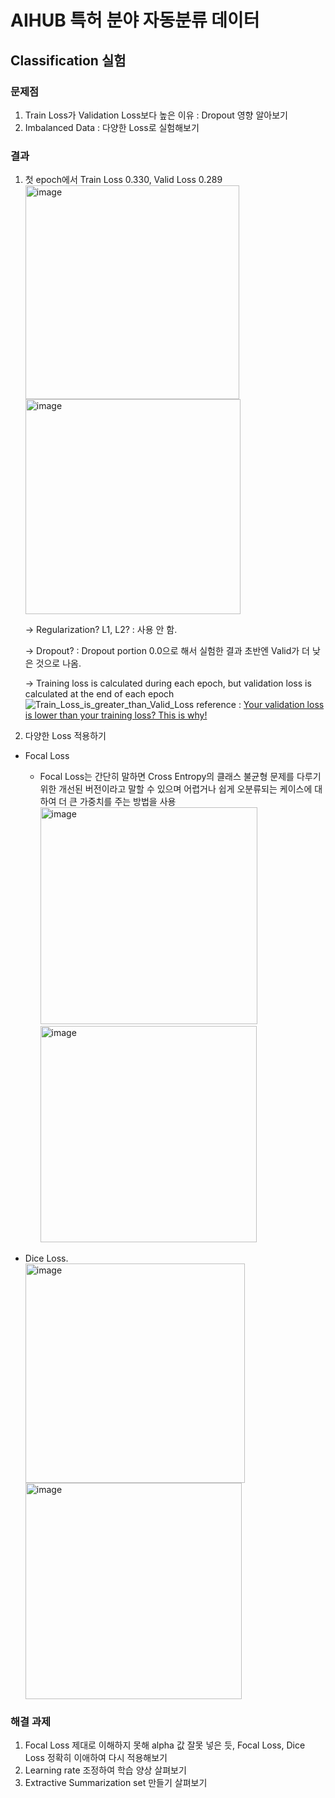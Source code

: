 # AIHUB 특허 분야 자동분류 데이터
## Classification 실험
### 문제점
1. Train Loss가 Validation Loss보다 높은 이유 : Dropout 영향 알아보기
2. Imbalanced Data : 다양한 Loss로 실험해보기

### 결과
1. 첫 epoch에서 Train Loss 0.330, Valid Loss 0.289   
    <img width="342" alt="image" src="https://user-images.githubusercontent.com/32005272/219945375-69899606-1dbb-4cc3-a697-f0e96fd7c9d1.png"><img width="344" alt="image" src="https://user-images.githubusercontent.com/32005272/219945397-d3f478b0-1257-4fe2-886f-224328249ccd.png"> 
    
    -> Regularization? L1, L2? : 사용 안 함. 
    
    -> Dropout? : Dropout portion 0.0으로 해서 실험한 결과 초반엔 Valid가 더 낮은 것으로 나옴. 
    
    -> Training loss is calculated during each epoch, but validation loss is calculated at the end of each epoch  
        ![Train_Loss_is_greater_than_Valid_Loss](https://miro.medium.com/v2/resize:fit:1400/format:webp/1*3WYM__8yle3RLXyJ8SuEiA.png)
        reference : [Your validation loss is lower than your training loss? This is why!
](https://towardsdatascience.com/what-your-validation-loss-is-lower-than-your-training-loss-this-is-why-5e92e0b1747e)

2. 다양한 Loss 적용하기
  - Focal Loss    
      - Focal Loss는 간단히 말하면 Cross Entropy의 클래스 불균형 문제를 다루기 위한 개선된 버전이라고 말할 수 있으며 어렵거나 쉽게 오분류되는 케이스에 대하여 더 큰 가중치를 주는 방법을 사용    
     <img width="347" alt="image" src="https://user-images.githubusercontent.com/32005272/219945807-1467fed8-5cfb-44c4-827f-3eedd1baf486.png"><img width="346" alt="image" src="https://user-images.githubusercontent.com/32005272/219945832-80daf415-dbe2-4524-aa29-938572198da3.png">


  - Dice Loss.   
      <img width="351" alt="image" src="https://user-images.githubusercontent.com/32005272/219946347-0b62b1dd-b2d9-4b7c-bbef-c289e9b1dd31.png"><img width="346" alt="image" src="https://user-images.githubusercontent.com/32005272/219946358-b78eedb0-cc2a-4471-b05c-68d22d70f9e9.png">

### 해결 과제
1. Focal Loss 제대로 이해하지 못해 alpha 값 잘못 넣은 듯, Focal Loss, Dice Loss 정확히 이애하여 다시 적용해보기
2. Learning rate 조정하여 학습 양상 살펴보기
3. Extractive Summarization set 만들기 살펴보기
